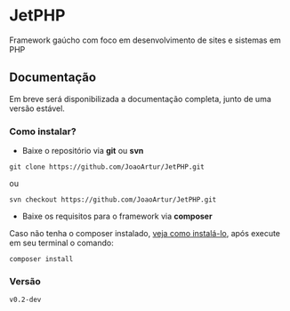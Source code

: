 # JetPHP
Framework gaúcho com foco em desenvolvimento de sites e sistemas em PHP

## Documentação
Em breve será disponibilizada a documentação completa, junto de uma versão estável.
### Como instalar?

* Baixe o repositório via **git** ou **svn**

```
git clone https://github.com/JoaoArtur/JetPHP.git
```
ou 

```
svn checkout https://github.com/JoaoArtur/JetPHP.git
```
* Baixe os requisitos para o framework via **composer**

Caso não tenha o composer instalado, [veja como instalá-lo](https://getcomposer.org/), após execute em seu terminal o comando:

```
composer install
```

### Versão

```
v0.2-dev
```
